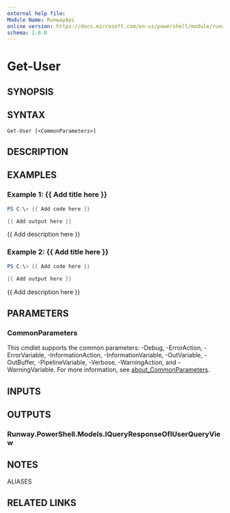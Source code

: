 ```yaml
---
external help file:
Module Name: RunwayApi
online version: https://docs.microsoft.com/en-us/powershell/module/runwayapi/get-user
schema: 2.0.0
---
```


# Get-User

## SYNOPSIS


## SYNTAX

```
Get-User [<CommonParameters>]
```

## DESCRIPTION


## EXAMPLES

### Example 1: {{ Add title here }}
```powershell
PS C:\> {{ Add code here }}

{{ Add output here }}
```

{{ Add description here }}

### Example 2: {{ Add title here }}
```powershell
PS C:\> {{ Add code here }}

{{ Add output here }}
```

{{ Add description here }}

## PARAMETERS

### CommonParameters
This cmdlet supports the common parameters: -Debug, -ErrorAction, -ErrorVariable, -InformationAction, -InformationVariable, -OutVariable, -OutBuffer, -PipelineVariable, -Verbose, -WarningAction, and -WarningVariable. For more information, see [about_CommonParameters](http://go.microsoft.com/fwlink/?LinkID=113216).

## INPUTS

## OUTPUTS

### Runway.PowerShell.Models.IQueryResponseOfIUserQueryView

## NOTES

ALIASES

## RELATED LINKS

